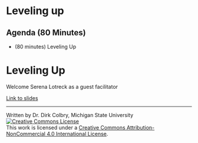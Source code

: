 # Leveling up



## Agenda (80 Minutes)

- (80 minutes) Leveling Up




# Leveling Up



Welcome Serena Lotreck as a guest facilitator


[Link to slides](https://docs.google.com/presentation/d/1at6IGOmk1euWsNQdp-ROmYFrJ7DqEB16Zf_z23KHrUM/edit?usp=sharing)


----
Written by Dr. Dirk Colbry, Michigan State University
<a rel="license" href="http://creativecommons.org/licenses/by-nc/4.0/"><img alt="Creative Commons License" style="border-width:0" src="https://i.creativecommons.org/l/by-nc/4.0/88x31.png" /></a><br />This work is licensed under a <a rel="license" href="http://creativecommons.org/licenses/by-nc/4.0/">Creative Commons Attribution-NonCommercial 4.0 International License</a>.

